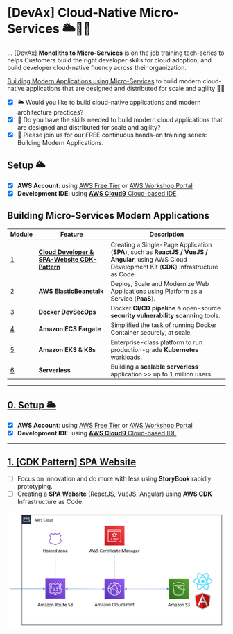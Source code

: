 # [DevAx] Cloud-Native Micro-Services 🌥🎯🚀
...
[DevAx] **Monoliths to Micro-Services** is on the job training tech-series to helps Customers build the right developer skills for cloud adoption, and build developer cloud-native fluency across their organization.

[Building Modern Applications using Micro-Services](https://microservices.job4u.vn) to build modern cloud-native applications that are designed and distributed for scale and agility 🎯🚀

* [x] 🌥 Would you like to build cloud-native applications and modern architecture practices? 
* [x] 🎯 Do you have the skills needed to build modern cloud applications that are designed and distributed for scale and agility? 
* [x] 🚀 Please join us for our FREE continuous hands-on training series: Building Modern Applications. 

## Setup 🌥

* [x] **AWS Account**: using [AWS Free Tier](https://aws.amazon.com/free) or [AWS Workshop Portal](https://microservices.job4u.vn/en/setup/aws-account.html)
* [x] **Development IDE**: using [**AWS Cloud9** Cloud-based IDE](https://microservices.job4u.vn/en/setup/cloud9-bootstrap/)

## Building Micro-Services Modern Applications

Module | Feature | Description
------------ | ------------- | -------------
[1](./s3-website/README.md) | **[Cloud Developer & SPA-Website CDK-Pattern](https://www.facebook.com/groups/modernapps/permalink/794258977836330/)** | Creating a Single-Page Application (**SPA**), such as **ReactJS / VueJS / Angular**, using AWS Cloud Development Kit (**CDK**) Infrastructure as Code.
[2](./elasticbeanstalk/README.md) | **[AWS ElasticBeanstalk](https://www.facebook.com/groups/modernapps/permalink/796401030955458/)** | Deploy, Scale and Modernize Web Applications using Platform as a Service (**PaaS**).
[3](./docker/README.md) | **Docker DevSecOps** | Docker **CI/CD pipeline** & open-source **security vulnerability scanning** tools.
[4](./ecs-fargate/README.md) | **Amazon ECS Fargate** | Simplified the task of running Docker Container securely, at scale.
[5](./eks/README.md) | **Amazon EKS & K8s** | Enterprise-class platform to run production-grade **Kubernetes** workloads.
[6](./serverless/README.md) | **Serverless** | Building a **scalable serverless** application >> up to 1 million users.

---

## [0. Setup 🌥](https://microservices.job4u.vn/en/setup.html)

* [x] **AWS Account**: using [AWS Free Tier](https://aws.amazon.com/free) or [AWS Workshop Portal](https://microservices.job4u.vn/en/setup/aws-account.html)
* [x] **Development IDE**: using [**AWS Cloud9** Cloud-based IDE](https://microservices.job4u.vn/en/setup/cloud9-bootstrap/)

---

## [1. [CDK Pattern] SPA Website](/spa-website/index.md)

* [ ] Focus on innovation and do more with less using **StoryBook** rapidly prototyping.  
* [ ] Creating a **SPA Website** (ReactJS, VueJS, Angular) using **AWS CDK** Infrastructure as Code.

![SPA Website](/README/images/spa-website-architecture.png)
